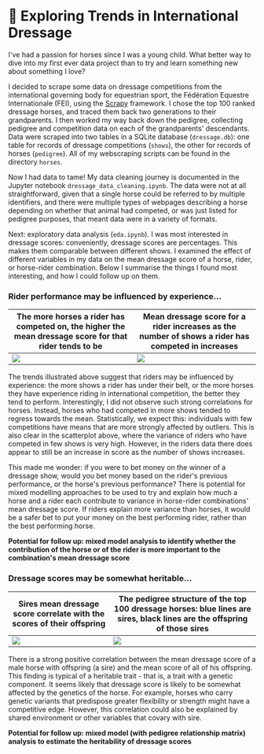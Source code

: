 # 🐎 Exploring Trends in International Dressage

I've had a passion for horses since I was a young child. What better way to dive into my first ever data project than to try and learn something new about something I love? 

I decided to scrape some data on dressage competitions from the international governing body for equestrian sport, the Fédération Equestre Internationale (FEI), using the [Scrapy](https://scrapy.org/) framework. I chose the top 100 ranked dressage horses, and traced them back two generations to their grandparents. I then worked my way back down the pedigree, collecting pedigree and competition data on each of the grandparents' descendants. Data were scraped into two tables in a SQLite database (`dressage.db`): one table for records of dressage competitions (`shows`), the other for records of horses (`pedigree`). All of my webscraping scripts can be found in the directory `horses`.

Now I had data to tame! My data cleaning journey is documented in the Jupyter notebook `dressage_data_cleaning.ipynb`. The data were not at all straightforward, given that a single horse could be referred to by multiple identifiers, and there were multiple types of webpages describing a horse depending on whether that animal had competed, or was just listed for pedigree purposes, that meant data were in a variety of formats.

Next: exploratory data analysis (`eda.ipynb`). I was most interested in dressage scores: conveniently, dressage scores are percentages. This makes them comparable between different shows. I examined the effect of different variables in my data on the mean dressage score of a horse, rider, or horse-rider combination. Below I summarise the things I found most interesting, and how I could follow up on them.

### Rider performance may be influenced by experience...

| The more horses a rider has competed on, the higher the mean dressage score for that rider tends to be    | Mean dressage score for a rider increases as the number of shows a rider has competed in increases      |
|------------|-------------|
![](../master/num_horses.png) | ![](../master/num_shows.png)

The trends illustrated above suggest that riders may be influenced by experience: the more shows a rider has under their belt, or the more horses they have experience riding in international competition, the better they tend to perform. Interestingly, I did not observe such strong correlations for horses. Instead, horses who had competed in more shows tended to regress towards the mean. Statistically, we expect this: individuals with few competitions have means that are more strongly affected by outliers. This is also clear in the scatterplot above, where the variance of riders who have competed in few shows is very high. However, in the riders data there does appear to still be an increase in score as the number of shows increases.

This made me wonder: if you were to bet money on the winner of a dressage show, would you bet money based on the rider's previous performance, or the horse's previous performance? There is potential for mixed modelling approaches to be used to try and explain how much a horse and a rider each contribute to variance in horse-rider combinations' mean dressage score. If riders explain more variance than horses, it would be a safer bet to put your money on the best performing rider, rather than the best performing horse.

**Potential for follow up: mixed model analysis to identify whether the contribution of the horse or of the rider is more important to the combination's mean dressage score**

### Dressage scores may be somewhat heritable...
|  Sires mean dressage score correlate with the scores of their offspring  |  The pedigree structure of the top 100 dressage horses: blue lines are sires, black lines are the offspring of those sires     |
|------------|-------------|
![](../master/offspring.png) | ![](../master/pedigree.PNG)

There is a strong positive correlation between the mean dressage score of a male horse with offspring (a sire) and the mean score of all of his offspring. This finding is typical of a heritable trait - that is, a trait with a genetic component. It seems likely that dressage score is likely to be somewhat affected by the genetics of the horse. For example, horses who carry genetic variants that predispose greater flexibility or strength might have a competitive edge. However, this correlation could also be explained by shared environment or other variables that covary with sire. 

**Potential for follow up: mixed model (with pedigree relationship matrix) analysis to estimate the heritability of dressage scores**
